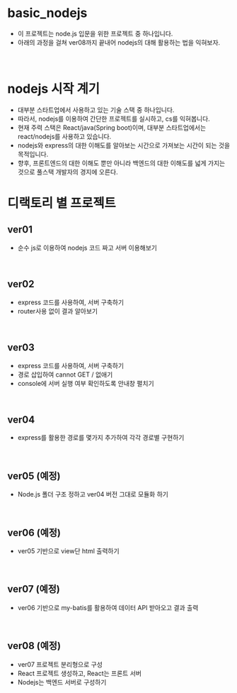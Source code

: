 # basic_nodejs
- 이 프로젝트는 node.js 입문을 위한 프로젝트 중 하나입니다.
- 아래의 과정을 걸쳐 ver08까지 끝내어 nodejs의 대해 활용하는 법을 익혀보자.
<br/><br/><br/>

# nodejs 시작 계기
- 대부분 스타트업에서 사용하고 있는 기술 스택 중 하나입니다.
- 따라서, nodejs를 이용하여 간단한 프로젝트를 실시하고, cs를 익혀봅니다.
- 현재 주력 스택은 React/java(Spring boot)이며, 대부분 스타트업에서는 react/nodejs를 사용하고 있습니다.
- nodejs와 express의 대한 이해도를 알아보는 시간으로 가져보는 시간이 되는 것을 목적입니다.
- 향후, 프론트엔드의 대한 이해도 뿐만 아니라 백엔드의 대한 이해도를 넓게 가지는 것으로 풀스택 개발자의 경지에 오른다.

# 디랙토리 별 프로젝트

## ver01
- 순수 js로 이용하여 nodejs 코드 짜고 서버 이용해보기
<br/>

## ver02
- express 코드를 사용하여, 서버 구축하기
- router사용 없이 결과 알아보기
<br/>

## ver03
- express 코드를 사용하여, 서버 구축하기
- 경로 삽입하여 cannot GET / 없애기
- console에 서버 실행 여부 확인하도록 안내창 펼치기
<br/>

## ver04
- express를 활용한 경로를 몇가지 추가하여 각각 경로별 구현하기
<br/>

## ver05 (예정)
- Node.js 폴더 구조 정하고 ver04 버전 그대로 모듈화 하기
<br/>

## ver06 (예정)
- ver05 기반으로 view단 html 출력하기
<br/>

## ver07 (예정)
- ver06 기반으로 my-batis를 활용하여 데이터 API 받아오고 결과 출력
<br/>

## ver08 (예정)
- ver07 프로젝트 분리형으로 구성
- React 프로젝트 생성하고, React는 프론트 서버
- Nodejs는 백엔드 서버로 구성하기

